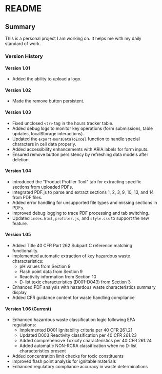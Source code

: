 # README

## Summary
This is a personal project I am working on. It helps me with my daily standard of work.

### Version History

#### Version 1.01
- Added the ability to upload a logo.

#### Version 1.02
- Made the remove button persistent.

#### Version 1.03
- Fixed unclosed `<tr>` tag in the hours tracker table.
- Added debug logs to monitor key operations (form submissions, table updates, localStorage interactions).
- Updated the `exportHoursDataToExcel` function to handle special characters in cell data properly.
- Added accessibility enhancements with ARIA labels for form inputs.
- Ensured remove button persistency by refreshing data models after deletion.

#### Version 1.04
- Introduced the "Product Profiler Tool" tab for extracting specific sections from uploaded PDFs.
- Integrated PDF.js to parse and extract sections 1, 2, 3, 9, 10, 13, and 14 from PDF files.
- Added error handling for unsupported file types and missing sections in PDFs.
- Improved debug logging to trace PDF processing and tab switching.
- Updated `index.html`, `profiler.js`, and `style.css` to support the new feature.

#### Version 1.05
- Added Title 40 CFR Part 262 Subpart C reference matching functionality.
- Implemented automatic extraction of key hazardous waste characteristics:
  - pH values from Section 9
  - Flash point data from Section 9
  - Reactivity information from Section 10
  - D-list toxic characteristics (D001-D043) from Section 3
- Enhanced PDF analysis with hazardous waste characteristics summary display
- Added CFR guidance content for waste handling compliance

#### Version 1.06 (Current)
- Enhanced hazardous waste classification logic following EPA regulations:
  - Implemented D001 Ignitability criteria per 40 CFR 261.21
  - Updated D003 Reactivity classification per 40 CFR 261.23
  - Added comprehensive Toxicity characteristics per 40 CFR 261.24
  - Added automatic NON-RCRA classification when no D-list characteristics present
- Added concentration limit checks for toxic constituents
- Improved flash point analysis for ignitable materials
- Enhanced regulatory compliance accuracy in waste determinations
